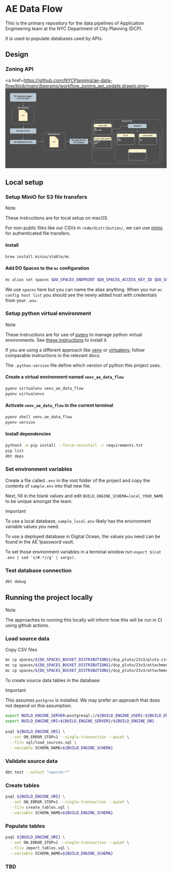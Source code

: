 # AE Data Flow

This is the primary repository for the data pipelines of Application Engineering team at the NYC Department of City Planning (DCP).

It is used to populate databases used by APIs.

## Design

### Zoning API

<a href=<https://github.com/NYCPlanning/ae-data-flow/blob/main/diagrams/workflow_zoning_api_update.drawio.png>><img src="https://github.com/NYCPlanning/ae-data-flow/blob/main/diagrams/workflow_zoning_api_update.drawio.png" width='1000' alt="Diagram of Zoning API data flow">

## Local setup

### Setup MiniO for S3 file transfers

> [!NOTE]
> These instructions are for local setup on macOS.

For non-public files like our CSVs in `/edm/distribution/`, we can use [minio](https://github.com/minio/minio) for authenticated file transfers.

#### Install

```bash
brew install minio/stable/mc
```

#### Add DO Spaces to the `mc` configuration

```bash
mc alias set spaces $DO_SPACES_ENDPOINT $DO_SPACES_ACCESS_KEY_ID $DO_SPACES_SECRET_ACCESS_KEY
```

We use `spaces` here but you can name the alias anything. When you run `mc config host list` you should see the newly added host with credentials from your `.env`.

### Setup python virtual environment

> [!NOTE]
> These instructions are for use of [pyenv](https://github.com/pyenv/pyenv) to manage python virtual environments. See [these instructions](https://github.com/pyenv/pyenv?tab=readme-ov-file#installation) to install it.
>
> If you are using a different approach like [venv](https://docs.python.org/3/library/venv.html) or [virtualenv](https://virtualenv.pypa.io/en/latest/), follow comparable instructions in the relevant docs.

The `.python-version` file define which version of python this project uses.

#### Create a virtual environment named `venv_ae_data_flow`

```bash
pyenv virtualenv venv_ae_data_flow
pyenv virtualenvs
```

#### Activate `venv_ae_data_flow` in the current terminal

```bash
pyenv shell venv_ae_data_flow
pyenv version
```

#### Install dependencies

```bash
python3 -m pip install --force-reinstall -r requirements.txt
pip list
dbt deps
```

### Set environment variables

Create a file called `.env` in the root folder of the project and copy the contents of `sample.env` into that new file.

Next, fill in the blank values and edit `BUILD_ENGINE_SCHEMA=local_YOUR_NAME` to be unique amongst the team.

> [!IMPORTANT]
> To use a local database, `sample_local.env` likely has the environment variable values you need.
>
> To use a deployed database in Digital Ocean, the values you need can be found in the AE 1password vault.

To set those environment variables in a terminal window run `export $(cat .env | sed 's/#.*//g' | xargs)`.

### Test database connection

```bash
dbt debug
```

## Running the project locally

> [!NOTE]
> The approaches to running this locally will inform how this will be run in CI using github actions.

### Load source data

Copy CSV files

```bash
mc cp spaces/${DO_SPACES_BUCKET_DISTRIBUTIONS}/dcp_pluto/23v3/pluto.csv pluto.csv
mc cp spaces/${DO_SPACES_BUCKET_DISTRIBUTIONS}/dcp_pluto/23v3/attachments/zoning_districts.csv zoning_districts.csv
mc cp spaces/${DO_SPACES_BUCKET_DISTRIBUTIONS}/dcp_pluto/23v3/attachments/source_data_versions.csv source_data_versions.csv
```

To create source data tables in the database:

> [!IMPORTANT]
> This assumes `postgres` is installed. We may prefer an approach that does not depend on this assumption.

```bash
export BUILD_ENGINE_SERVER=postgresql://${BUILD_ENGINE_USER}:${BUILD_ENGINE_PASSWORD}@${BUILD_ENGINE_HOST}:${BUILD_ENGINE_PORT}
export BUILD_ENGINE_URI=${BUILD_ENGINE_SERVER}/${BUILD_ENGINE_DB}

psql ${BUILD_ENGINE_URI} \
  --set ON_ERROR_STOP=1 --single-transaction --quiet \
  --file sql/load_sources.sql \
  --variable SCHEMA_NAME=${BUILD_ENGINE_SCHEMA}
```

### Validate source data

```bash
dbt test --select "source:*"
```

### Create tables
```bash
psql ${BUILD_ENGINE_URI} \
  --set ON_ERROR_STOP=1 --single-transaction --quiet \
  --file create_tables.sql \
  --variable SCHEMA_NAME=${BUILD_ENGINE_SCHEMA}
```
### Populate tables
```bash
psql ${BUILD_ENGINE_URI} \
  --set ON_ERROR_STOP=1 --single-transaction --quiet \
  --file import_tables.sql \
  --variable SCHEMA_NAME=${BUILD_ENGINE_SCHEMA}
```
### TBD
